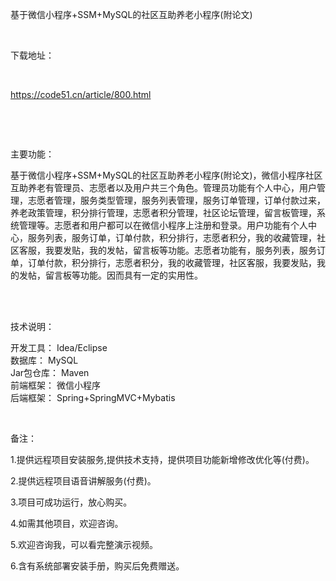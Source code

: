<p>基于微信小程序+SSM+MySQL的社区互助养老小程序(附论文)</p>

<p>&nbsp;</p>

<p>下载地址：</p>

<p>&nbsp;</p>

<p><a href="http://code51.cn/article/800.html">https://code51.cn/article/800.html</a></p>

<p>&nbsp;</p>

<p>&nbsp;</p>

<p>主要功能：</p>

<p><p>基于微信小程序+SSM+MySQL的社区互助养老小程序(附论文)，微信小程序社区互助养老有管理员、志愿者以及用户共三个角色。管理员功能有个人中心，用户管理，志愿者管理，服务类型管理，服务列表管理，服务订单管理，订单付款过来，养老政策管理，积分排行管理，志愿者积分管理，社区论坛管理，留言板管理，系统管理等。志愿者和用户都可以在微信小程序上注册和登录。用户功能有个人中心，服务列表，服务订单，订单付款，积分排行，志愿者积分，我的收藏管理，社区客服，我要发贴，我的发帖，留言板等功能。志愿者功能有，服务列表，服务订单，订单付款，积分排行，志愿者积分，我的收藏管理，社区客服，我要发贴，我的发帖，留言板等功能。因而具有一定的实用性。<br />
&nbsp;</p>
</p>

<p>&nbsp;</p>

<p>技术说明：</p>

<p><p>开发工具： Idea/Eclipse<br />
数据库： MySQL<br />
Jar包仓库： Maven<br />
前端框架： 微信小程序<br />
后端框架： Spring+SpringMVC+Mybatis</p>
</p>

<p>&nbsp;</p>

<p>备注：</p>

<p>1.提供远程项目安装服务,提供技术支持，提供项目功能新增修改优化等(付费)。</p>

<p>2.提供远程项目语音讲解服务(付费)。</p>

<p>3.项目可成功运行，放心购买。</p>

<p>4.如需其他项目，欢迎咨询。</p>

<p>5.欢迎咨询我，可以看完整演示视频。</p>

<p>6.含有系统部署安装手册，购买后免费赠送。</p>
